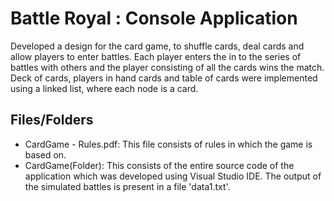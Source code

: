 # Battle Royal : Console Application

Developed a design for the card game, to shuffle cards, deal cards and allow players to enter battles. Each player enters the in to the series of battles with others and the player consisting of all the cards wins the match. Deck of cards, players in hand cards and table of cards were implemented using a linked list, where each node is a card.

## Files/Folders
* CardGame - Rules.pdf: This file consists of rules in which the game is based on.
* CardGame(Folder): This consists of the entire source code of the application which was developed using Visual Studio IDE. The output of the simulated battles is present in a file 'data1.txt'.
